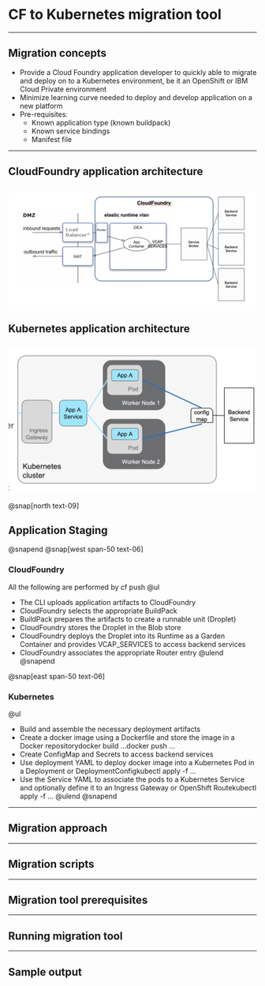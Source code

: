 # CF to Kubernetes migration tool
---
## Migration concepts

- Provide a Cloud Foundry application developer to quickly able to migrate and deploy on to a Kubernetes environment, be it an OpenShift or IBM Cloud Private environment
- Minimize learning curve needed to deploy and develop application on a new platform
- Pre-requisites:
	- Known application type (known buildpack)
	- Known service bindings 
	- Manifest file 

---
## CloudFoundry application architecture
![IMAGE](docs/images/cf.PNG)
---

## Kubernetes application architecture
![IMAGE](images/kube.PNG)
---
@snap[north text-09]
## Application Staging 
@snapend
@snap[west span-50 text-06]
### CloudFoundry
All the following are performed by cf push
@ul
- The CLI uploads application artifacts to CloudFoundry
- CloudFoundry selects the appropriate BuildPack
- BuildPack prepares the artifacts to create a runnable unit (Droplet)
- CloudFoundry stores the Droplet in the Blob store
- CloudFoundry deploys the Droplet into its Runtime as a Garden Container and provides VCAP_SERVICES to access backend services
- CloudFoundry associates the appropriate Router entry
@ulend
@snapend

@snap[east span-50 text-06]
### Kubernetes
@ul
- Build and assemble the necessary deployment artifacts
- Create a docker image using a Dockerfile and store the image in a Docker repositorydocker build …docker push …
- Create ConfigMap and Secrets to access backend services
- Use deployment YAML to deploy docker image into a Kubernetes Pod in a Deployment or DeploymentConfigkubectl apply -f …
- Use the Service YAML to associate the pods to a Kubernetes Service and optionally define it to an Ingress Gateway or OpenShift Routekubectl apply -f …
@ulend
@snapend

---

## Migration approach

---

## Migration scripts

---

## Migration tool prerequisites

---

## Running migration tool

---

## Sample output
